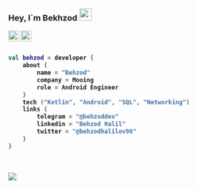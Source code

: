 ### Hey, I`m Bekhzod  <img src="https://media.giphy.com/media/hvRJCLFzcasrR4ia7z/giphy.gif" width="25px">   
<a href="https://twitter.com/behzodhalilov96">
  <img align="left" alt="Behzod Bozorboev | Twitter" width="22px" src="https://cdn.jsdelivr.net/npm/simple-icons@v3/icons/twitter.svg" />
</a>
<a href="https://www.linkedin.com/in/behzod-bozorboev-08808a1b9//">
  <img align="left" alt="Pulkit's LinkdeIN" width="22px" src="https://cdn.jsdelivr.net/npm/simple-icons@v3/icons/linkedin.svg" />
</a>
<br/>
<br/>
<b>

```kotlin
val behzod = developer {
    about {
        name = "Behzod"
        company = Mooing
        role = Android Engineer
    }
    tech ("Kotlin", "Android", "SQL", "Networking")
    links {
        telegram = "@behzoddev"
        linkedin = "Behzod Halil"
        twitter = "@behzodhalilov96"
    }
}
```
<b/>
<br/>
<p align="left">
  <img src="https://github-readme-stats.vercel.app/api?username=behzod1996&show_icons=true">
</p>
 <br/>

